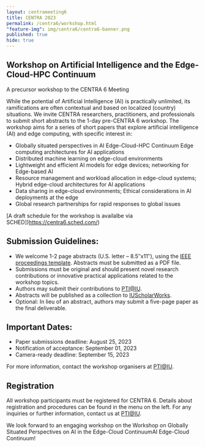 ```yaml
---
layout: centrameeting6
title: CENTRA 2023
permalink: /centra6/workshop.html
"feature-img": img/centra6/centra6-banner.png
published: true
hide: true
---
```


## Workshop on Artificial Intelligence and the Edge-Cloud-HPC Continuum
A precursor workshop to the CENTRA 6 Meeting

While the potential of Artificial Intelligence (AI) is practically unlimited, its ramifications are often contextual and based on localized (country) situations.   We invite CENTRA researchers, practitioners, and professionals to submit short abstracts to the 1-day pre-CENTRA 6 workshop.  The workshop aims for a series of short papers that explore artificial intelligence (AI) and edge computing, with specific interest in:
- Globally situated perspectives in AI Edge-Cloud-HPC Continuum Edge computing architectures for AI applications
- Distributed machine learning on edge-cloud environments
- Lightweight and efficient AI models for edge devices; networking for Edge-based AI 
- Resource management and workload allocation in edge-cloud systems; Hybrid edge-cloud architectures for AI applications
- Data sharing in edge-cloud environments; Ethical considerations in AI deployments at the edge
- Global research partnerships for rapid responses to global issues

[A draft schedule for the workshop is availalbe via SCHED])https://centra6.sched.com/)

## Submission Guidelines:

- We welcome 1-2 page abstracts (U.S. letter – 8.5″x11″), using the [IEEE proceedings template](https://www.ieee.org/conferences/publishing/templates.html). Abstracts must be submitted as a PDF file.
- Submissions must be original and should present novel research contributions or innovative practical applications related to the workshop topics. 
- Authors may submit their contributions to [PTI@IU](mailto:pti@iu.edu).
- Abstracts will be published as a collection to [IUScholarWorks](https://scholarworks.iu.edu/dspace/).
- Optional: In lieu of an abstract, authors may submit a five-page paper as the final deliverable.

## Important Dates:

- Paper  submissions deadline: August 25, 2023
- Notification of acceptance: September 01, 2023
- Camera-ready deadline: September 15, 2023

For more information, contact the workshop organisers at [PTI@IU](mailto:pti@iu.edu).

## Registration

All workshop participants must be registered for CENTRA 6. Details about registration and procedures can be found in the menu on the left. For any inquiries or further information, contact us at [PTI@IU](mailto:pti@iu.edu).

We look forward to an engaging workshop on the Workshop on Globally Situated Perspectives on AI in the Edge-Cloud ContinuumAI Edge-Cloud Continuum!
